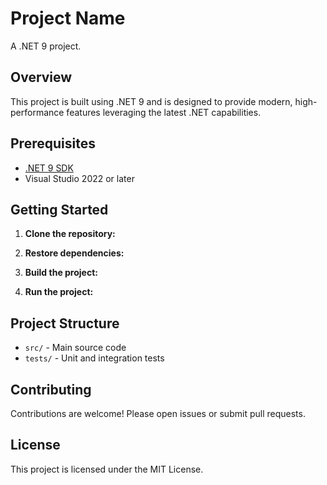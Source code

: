 # Project Name

A .NET 9 project.

## Overview

This project is built using .NET 9 and is designed to provide modern, high-performance features leveraging the latest .NET capabilities.

## Prerequisites

- [.NET 9 SDK](https://dotnet.microsoft.com/download/dotnet/9.0)
- Visual Studio 2022 or later

## Getting Started

1. **Clone the repository:**


2. **Restore dependencies:**


3. **Build the project:**


4. **Run the project:**


## Project Structure

- `src/` - Main source code
- `tests/` - Unit and integration tests

## Contributing

Contributions are welcome! Please open issues or submit pull requests.

## License

This project is licensed under the MIT License.
